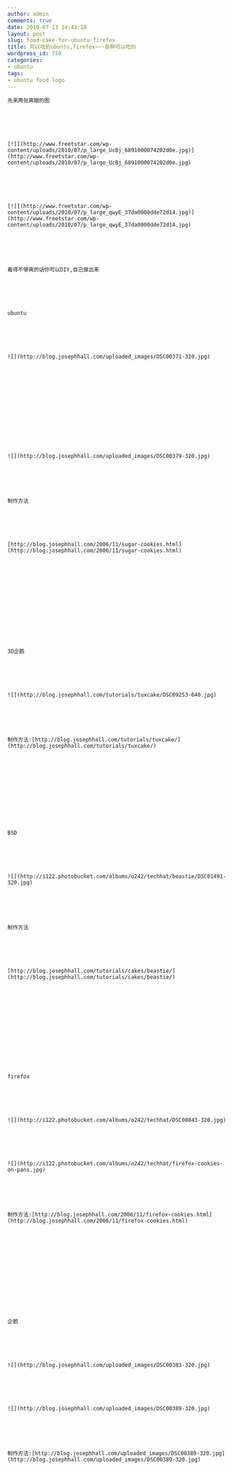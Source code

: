```yaml
---
author: admin
comments: true
date: 2010-07-13 14:43:18
layout: post
slug: food-cake-for-ubuntu-firefox
title: 可以吃的ubuntu,firefox~~~各种可以吃的
wordpress_id: 759
categories:
- ubuntu
tags:
- ubuntu food logo
---
```



	先来两张爽眼的图






	[![](http://www.freetstar.com/wp-content/uploads/2010/07/p_large_UcBj_6891000074202d0e.jpg)](http://www.freetstar.com/wp-content/uploads/2010/07/p_large_UcBj_6891000074202d0e.jpg)






	[![](http://www.freetstar.com/wp-content/uploads/2010/07/p_large_qwyE_37da0000dde72d14.jpg)](http://www.freetstar.com/wp-content/uploads/2010/07/p_large_qwyE_37da0000dde72d14.jpg)






	看得不够爽的话你可以DIY,自己做出来






	ubuntu






	![](http://blog.josephhall.com/uploaded_images/DSC00371-320.jpg)






	  

	






	![](http://blog.josephhall.com/uploaded_images/DSC00379-320.jpg)






	制作方法






	[http://blog.josephhall.com/2006/11/sugar-cookies.html](http://blog.josephhall.com/2006/11/sugar-cookies.html)






	  

	






	3D企鹅






	![](http://blog.josephhall.com/tutorials/tuxcake/DSC09253-640.jpg)






	制作方法:[http://blog.josephhall.com/tutorials/tuxcake/](http://blog.josephhall.com/tutorials/tuxcake/)






	 






	BSD






	![](http://i122.photobucket.com/albums/o242/techhat/beastie/DSC01491-320.jpg)






	制作方法






	[http://blog.josephhall.com/tutorials/cakes/beastie/](http://blog.josephhall.com/tutorials/cakes/beastie/)






	  

	






	firefox






	![](http://i122.photobucket.com/albums/o242/techhat/DSC00843-320.jpg)






	![](http://i122.photobucket.com/albums/o242/techhat/firefox-cookies-on-pans.jpg)






	制作方法:[http://blog.josephhall.com/2006/11/firefox-cookies.html](http://blog.josephhall.com/2006/11/firefox-cookies.html)






	  

	






	企鹅






	![](http://blog.josephhall.com/uploaded_images/DSC00383-320.jpg)






	![](http://blog.josephhall.com/uploaded_images/DSC00389-320.jpg)






	制作方法:[http://blog.josephhall.com/uploaded_images/DSC00389-320.jpg](http://blog.josephhall.com/uploaded_images/DSC00389-320.jpg)






	  

	





